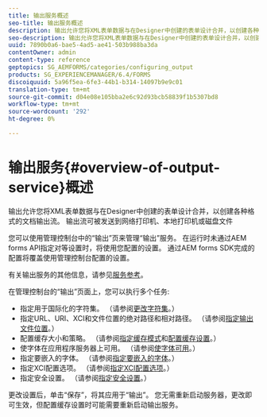 ```yaml
---
title: 输出服务概述
seo-title: 输出服务概述
description: 输出允许您将XML表单数据与在Designer中创建的表单设计合并，以创建各种格式的文档输出流。
seo-description: 输出允许您将XML表单数据与在Designer中创建的表单设计合并，以创建各种格式的文档输出流。
uuid: 7890b0a6-bae5-4ad5-ae41-503b988ba3da
contentOwner: admin
content-type: reference
geptopics: SG_AEMFORMS/categories/configuring_output
products: SG_EXPERIENCEMANAGER/6.4/FORMS
discoiquuid: 5a96f5ea-6fe3-44b1-b314-14097b9e9c01
translation-type: tm+mt
source-git-commit: d04e08e105bba2e6c92d93bcb58839f1b5307bd8
workflow-type: tm+mt
source-wordcount: '292'
ht-degree: 0%

---
```



# 输出服务{#overview-of-output-service}概述

输出允许您将XML表单数据与在Designer中创建的表单设计合并，以创建各种格式的文档输出流。 输出流可被发送到网络打印机、本地打印机或磁盘文件

您可以使用管理控制台中的“输出”页来管理“输出”服务。 在运行时未通过AEM forms API指定对等设置时，将使用您配置的设置。 通过AEM forms SDK完成的配置将覆盖使用管理控制台配置的设置。

有关输出服务的其他信息，请参见[服务参考](https://www.adobe.com/go/learn_aemforms_services_61)。

在管理控制台的“输出”页面上，您可以执行多个任务:

* 指定用于国际化的字符集。 （请参阅[更改字符集](/help/forms/using/admin-help/change-character-set.md#change-the-character-set)。）
* 指定URL、URI、XCI和文件位置的绝对路径和相对路径。 （请参阅[指定输出文件位置](/help/forms/using/admin-help/specify-file-locations-output.md#specify-file-locations-for-output)。）
* 配置缓存大小和策略。 （请参阅[指定缓存模式](/help/forms/using/admin-help/configuring-caching-output.md#specifying-the-cache-mode)和[配置缓存设置](/help/forms/using/admin-help/configuring-caching-output.md#configuring-cache-settings)。）
* 使字体在应用程序服务器上可用。 （请参阅[使字体可用](/help/forms/using/admin-help/make-fonts-available.md#make-fonts-available)。）
* 指定要嵌入的字体。 （请参阅[指定要嵌入的字体](/help/forms/using/admin-help/specify-fonts-embed.md#specify-fonts-to-embed)。）
* 指定XCI配置选项。 （请参阅[指定XCI配置选项](/help/forms/using/admin-help/specify-xci-configuration-options.md#specify-xci-configuration-options)。）
* 指定安全设置。 （请参阅[指定安全设置](/help/forms/using/admin-help/specify-security-settings.md#specify-security-settings)。）

更改设置后，单击“保存”，将其应用于“输出”。 您无需重新启动服务器，更改即可生效，但配置缓存设置时可能需要重新启动输出服务。
